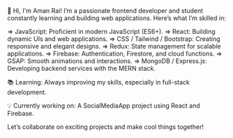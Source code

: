 👋 Hi, I'm Aman Rai!
I’m a passionate frontend developer and student constantly learning and building web applications. Here’s what I’m skilled in:

=> JavaScript: Proficient in modern JavaScript (ES6+).
=> React: Building dynamic UIs and web applications.
=> CSS / Tailwind / Bootstrap: Creating responsive and elegant designs.
=> Redux: State management for scalable applications.
=> Firebase: Authentication, Firestore, and cloud functions.
=> GSAP: Smooth animations and interactions.
=> MongoDB / Express.js: Developing backend services with the MERN stack.

📚 Learning: Always improving my skills, especially in full-stack development.

💡 Currently working on: A SocialMediaApp project using React and Firebase.

Let’s collaborate on exciting projects and make cool things together!


<!---
AmanRai145/AmanRai145 is a ✨ special ✨ repository because its `README.md` (this file) appears on your GitHub profile.
You can click the Preview link to take a look at your changes.
--->
